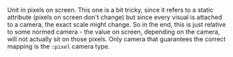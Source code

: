 Unit in pixels on screen. This one is a bit tricky, since it refers to a static attribute (pixels on screen don't change) but since every visual is attached to a camera, the exact scale might change. So in the end, this is just relative to some normed camera - the value on screen, depending on the camera, will not actually sit on those pixels. Only camera that guarantees the correct mapping is the `:pixel` camera type.
